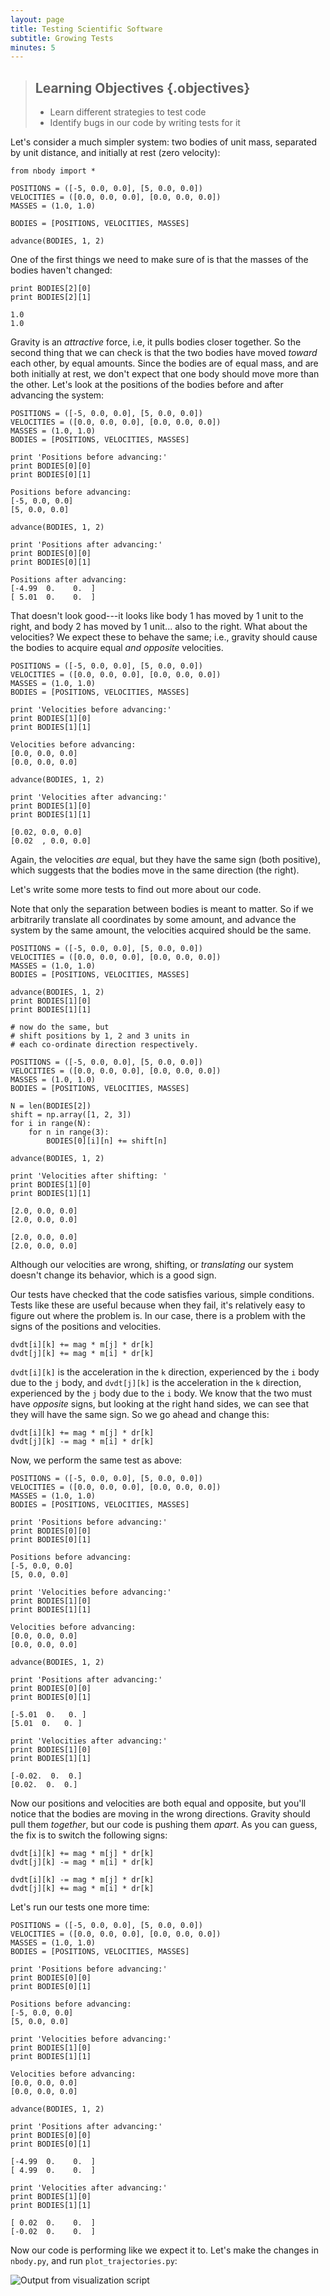 ```yaml
---
layout: page
title: Testing Scientific Software
subtitle: Growing Tests
minutes: 5
---
```

> ## Learning Objectives {.objectives}
>
> * Learn different strategies to test code
> * Identify bugs in our code by writing tests for it

Let's consider a much simpler system:
two bodies of unit mass,
separated by unit distance,
and initially at rest (zero velocity):


~~~{.python}
from nbody import *

POSITIONS = ([-5, 0.0, 0.0], [5, 0.0, 0.0])
VELOCITIES = ([0.0, 0.0, 0.0], [0.0, 0.0, 0.0])
MASSES = (1.0, 1.0)

BODIES = [POSITIONS, VELOCITIES, MASSES]

advance(BODIES, 1, 2)
~~~

One of the first things we need to make sure of is
that the masses of the bodies haven't changed:

~~~{.python}
print BODIES[2][0]
print BODIES[2][1]
~~~

~~~{.output}
1.0
1.0
~~~

Gravity is an *attractive* force, i.e,
it pulls bodies closer together.
So  the second thing that we can check is that
the two bodies have moved *toward* each other,
by equal amounts.
Since the bodies are of equal mass,
and are both initially at rest,
we don't expect that one body should
move more than the other.
Let's look at the positions of the
bodies before and after advancing the system:

~~~
POSITIONS = ([-5, 0.0, 0.0], [5, 0.0, 0.0])
VELOCITIES = ([0.0, 0.0, 0.0], [0.0, 0.0, 0.0])
MASSES = (1.0, 1.0)
BODIES = [POSITIONS, VELOCITIES, MASSES]
~~~

~~~{.python}
print 'Positions before advancing:'
print BODIES[0][0]
print BODIES[0][1]
~~~

~~~{.output}
Positions before advancing:
[-5, 0.0, 0.0]
[5, 0.0, 0.0]
~~~

~~~{.python}
advance(BODIES, 1, 2)
~~~

~~~{.python}
print 'Positions after advancing:'
print BODIES[0][0]
print BODIES[0][1]
~~~

~~~{.output}
Positions after advancing:
[-4.99  0.    0.  ]
[ 5.01  0.    0.  ]
~~~

That doesn't look good---it looks like body 1 has moved by 1 unit to the right,
and body 2 has moved by 1 unit... also to the right.
What about the velocities?
We expect these to behave the same; i.e.,
gravity should cause the bodies to acquire
equal *and opposite*  velocities.

~~~
POSITIONS = ([-5, 0.0, 0.0], [5, 0.0, 0.0])
VELOCITIES = ([0.0, 0.0, 0.0], [0.0, 0.0, 0.0])
MASSES = (1.0, 1.0)
BODIES = [POSITIONS, VELOCITIES, MASSES]
~~~

~~~{.python}
print 'Velocities before advancing:'
print BODIES[1][0]
print BODIES[1][1]
~~~

~~~{.output}
Velocities before advancing:
[0.0, 0.0, 0.0]
[0.0, 0.0, 0.0]
~~~

~~~{.python}
advance(BODIES, 1, 2)
~~~

~~~{.python}
print 'Velocities after advancing:'
print BODIES[1][0]
print BODIES[1][1]
~~~

~~~{.output}
[0.02, 0.0, 0.0]
[0.02  , 0.0, 0.0]
~~~

Again, the velocities *are* equal,
but they have the same sign (both positive),
which suggests that the bodies move
in the same direction (the right).

Let's write some more tests to find out more about our code.

Note that only the separation between bodies is meant to matter.
So if we arbitrarily translate all coordinates by some amount,
and advance the system by the same amount,
the velocities acquired should be the same.

~~~{.python}
POSITIONS = ([-5, 0.0, 0.0], [5, 0.0, 0.0])
VELOCITIES = ([0.0, 0.0, 0.0], [0.0, 0.0, 0.0])
MASSES = (1.0, 1.0)
BODIES = [POSITIONS, VELOCITIES, MASSES]

advance(BODIES, 1, 2)
print BODIES[1][0]
print BODIES[1][1]

# now do the same, but
# shift positions by 1, 2 and 3 units in
# each co-ordinate direction respectively.

POSITIONS = ([-5, 0.0, 0.0], [5, 0.0, 0.0])
VELOCITIES = ([0.0, 0.0, 0.0], [0.0, 0.0, 0.0])
MASSES = (1.0, 1.0)
BODIES = [POSITIONS, VELOCITIES, MASSES]

N = len(BODIES[2])
shift = np.array([1, 2, 3])
for i in range(N):
    for n in range(3):
        BODIES[0][i][n] += shift[n]

advance(BODIES, 1, 2)

print 'Velocities after shifting: '
print BODIES[1][0]
print BODIES[1][1]
~~~

~~~{.output}
[2.0, 0.0, 0.0]
[2.0, 0.0, 0.0]

[2.0, 0.0, 0.0]
[2.0, 0.0, 0.0]
~~~

Although our velocities are wrong,
shifting, or *translating* our system
doesn't change its behavior, which is a good sign.

Our tests have checked that the code satisfies various, simple conditions.
Tests like these are useful because when they fail,
it's relatively easy to figure out where the problem is.
In our case, there is a problem with the signs of the positions
and velocities.

~~~
dvdt[i][k] += mag * m[j] * dr[k]
dvdt[j][k] += mag * m[i] * dr[k]
~~~

`dvdt[i][k]` is the acceleration in the `k` direction,
experienced by the `i` body due to the `j` body,
and `dvdt[j][k]` is the acceleration in the `k` direction,
experienced by the `j` body due to the `i` body.
We know that the two must have *opposite* signs,
but looking at the right hand sides,
we can see that they will have the same sign.
So we go ahead and change this:

~~~
dvdt[i][k] += mag * m[j] * dr[k]
dvdt[j][k] -= mag * m[i] * dr[k]
~~~

Now, we perform the same test as above:

~~~
POSITIONS = ([-5, 0.0, 0.0], [5, 0.0, 0.0])
VELOCITIES = ([0.0, 0.0, 0.0], [0.0, 0.0, 0.0])
MASSES = (1.0, 1.0)
BODIES = [POSITIONS, VELOCITIES, MASSES]
~~~

~~~{.python}
print 'Positions before advancing:'
print BODIES[0][0]
print BODIES[0][1]
~~~

~~~{.output}
Positions before advancing:
[-5, 0.0, 0.0]
[5, 0.0, 0.0]
~~~

~~~{.python}
print 'Velocities before advancing:'
print BODIES[1][0]
print BODIES[1][1]
~~~

~~~{.output}
Velocities before advancing:
[0.0, 0.0, 0.0]
[0.0, 0.0, 0.0]
~~~

~~~{.python}
advance(BODIES, 1, 2)
~~~

~~~{.python}
print 'Positions after advancing:'
print BODIES[0][0]
print BODIES[0][1]
~~~

~~~{.output}
[-5.01  0.   0. ]
[5.01  0.   0. ]
~~~

~~~{.python}
print 'Velocities after advancing:'
print BODIES[1][0]
print BODIES[1][1]
~~~

~~~{.output}
[-0.02.  0.  0.]
[0.02.  0.  0.]
~~~

Now our positions and velocities are both equal and opposite,
but you'll notice that the bodies are moving in the wrong directions.
Gravity should pull them *together*,
but our code is pushing them *apart*.
As you can guess, the fix is to switch the following signs:

~~~
dvdt[i][k] += mag * m[j] * dr[k]
dvdt[j][k] -= mag * m[i] * dr[k]
~~~

~~~
dvdt[i][k] -= mag * m[j] * dr[k]
dvdt[j][k] += mag * m[i] * dr[k]
~~~

Let's run our tests one more time:


~~~
POSITIONS = ([-5, 0.0, 0.0], [5, 0.0, 0.0])
VELOCITIES = ([0.0, 0.0, 0.0], [0.0, 0.0, 0.0])
MASSES = (1.0, 1.0)
BODIES = [POSITIONS, VELOCITIES, MASSES]
~~~

~~~{.python}
print 'Positions before advancing:'
print BODIES[0][0]
print BODIES[0][1]
~~~

~~~{.output}
Positions before advancing:
[-5, 0.0, 0.0]
[5, 0.0, 0.0]
~~~

~~~{.python}
print 'Velocities before advancing:'
print BODIES[1][0]
print BODIES[1][1]
~~~

~~~{.output}
Velocities before advancing:
[0.0, 0.0, 0.0]
[0.0, 0.0, 0.0]
~~~

~~~{.python}
advance(BODIES, 1, 2)
~~~

~~~{.python}
print 'Positions after advancing:'
print BODIES[0][0]
print BODIES[0][1]
~~~

~~~{.output}
[-4.99  0.    0.  ]
[ 4.99  0.    0.  ]
~~~

~~~{.python}
print 'Velocities after advancing:'
print BODIES[1][0]
print BODIES[1][1]
~~~

~~~{.output}
[ 0.02  0.    0.  ]
[-0.02  0.    0.  ]
~~~

Now our code is performing like we expect it to.
Let's make the changes in `nbody.py`,
and run `plot_trajectories.py`:

![Output from visualization script](fig/planets_fixed.gif)
